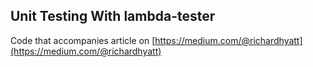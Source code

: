 ## Unit Testing With lambda-tester

Code that accompanies article on [https://medium.com/@richardhyatt](https://medium.com/@richardhyatt)
